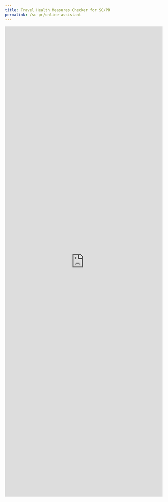 ```yaml
---
title: Travel Health Measures Checker for SC/PR
permalink: /sc-pr/online-assistant
---
```





<iframe width="100%" height="1500px" src="https://www.checkfirst.gov.sg/c/79505721-0c3a-4cde-a659-782d7ffbde6d" frameborder="0" allow="accelerometer; autoplay; clipboard-write; encrypted-media; gyroscope; picture-in-picture" allowfullscreen></iframe>